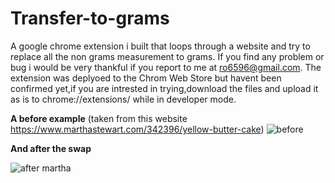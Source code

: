 # Transfer-to-grams
A google chrome extension i built that loops through a website and try to replace all the non grams measurement to grams.
If you find any problem or bug i would be very thankful if you report to me at ro6596@gmail.com.
The extension was deplyoed to the Chrom Web Store but havent been confirmed yet,if you are intrested in trying,download the files and upload it as is to chrome://extensions/ while in developer mode.

**A before example** (taken from this website https://www.marthastewart.com/342396/yellow-butter-cake)
![before](https://user-images.githubusercontent.com/16292843/198873119-cf0623a0-3670-493b-a9e0-700fbebeaee1.png)


**And after the swap**

![after martha](https://user-images.githubusercontent.com/16292843/198873124-93e7bf8e-5452-4dd0-bd55-40fe8dd3dd00.png)

